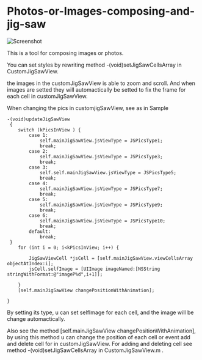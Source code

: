 Photos-or-Images-composing-and-jig-saw
======================================
![Screenshot](https://raw.github.com/Nathan0518/Photos-or-Images-composing-and-jig-saw/master/iosP.png)

This is a tool for composing images or photos.

You can set styles by rewriting method -(void)setJigSawCellsArray in CustomJigSawView.

the images in the customJigSawView is able to zoom and scroll. And when images are setted they will automactically be setted to fix the frame for each cell in customJigSawView.

When changing the pics in customjigSawView, see as in Sample


    -(void)updateJigSawView
     {
        switch (kPicsInView ) {
            case 1:
                self.mainJigSawView.jsViewType = JSPicsType1;
                break;
            case 2:
                self.mainJigSawView.jsViewType = JSPicsType3;
                break;
            case 3:
                self.self.mainJigSawView.jsViewType = JSPicsType5;
                break;
            case 4:
                self.mainJigSawView.jsViewType = JSPicsType7;
                break;
            case 5:
                self.mainJigSawView.jsViewType = JSPicsType9;
                break;
            case 6:
                self.mainJigSawView.jsViewType = JSPicsType10;
                break;
            default:
                break;
     }
        for (int i = 0; i<kPicsInView; i++) {
        
            JigSawViewCell *jsCell = [self.mainJigSawView.viewCellsArray objectAtIndex:i];
            jsCell.selfImage = [UIImage imageNamed:[NSString stringWithFormat:@"imageP%d",i+1]];
        
        }
        [self.mainJigSawView changePositionWithAnimation];
      
    }

By setting its type, u can set selfImage for each cell, and the image will be change automactically.

Also see the method [self.mainJigSawView changePositionWithAnimation], by using this method u can change the position
of each cell or event add and delete cell for in customJigSawView. For adding and deleting cell see method -(void)setJigSawCellsArray in CustomJigSawView.m .
